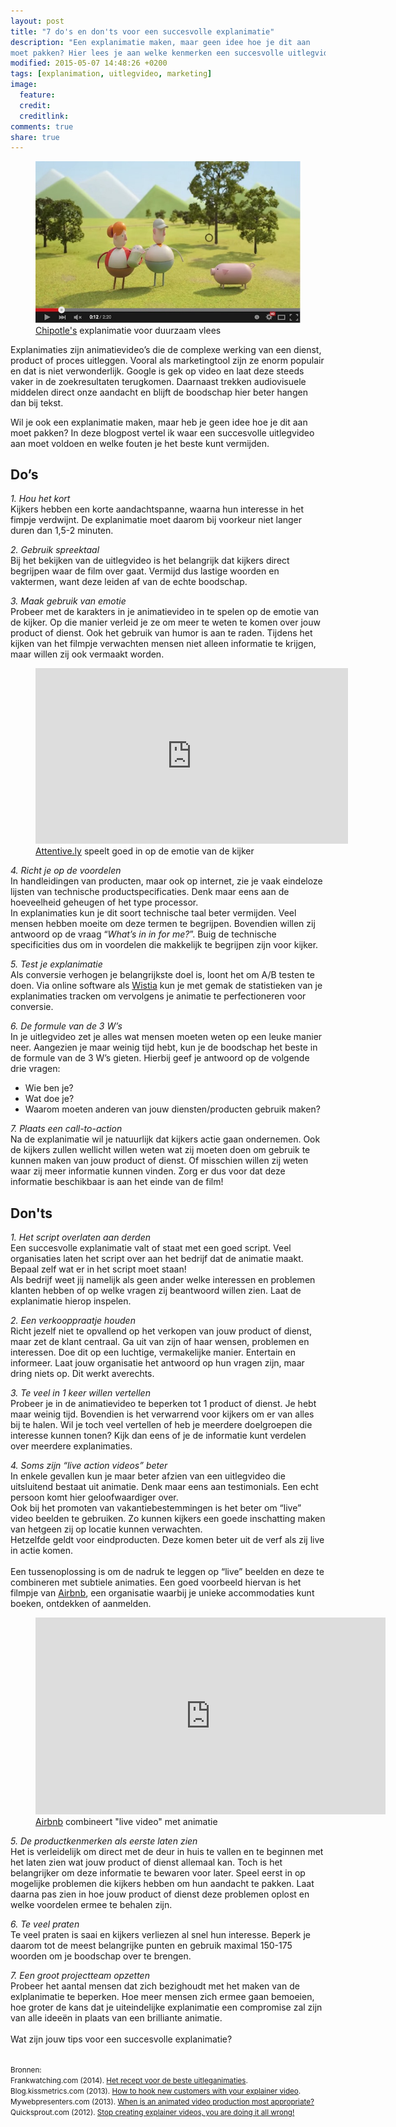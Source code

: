 ```yaml
---
layout: post
title: "7 do's en don'ts voor een succesvolle explanimatie"
description: "Een explanimatie maken, maar geen idee hoe je dit aan
moet pakken? Hier lees je aan welke kenmerken een succesvolle uitlegvideo moet voldoen en welke fouten je beter kunt vermijden."
modified: 2015-05-07 14:48:26 +0200
tags: [explanimation, uitlegvideo, marketing]
image:
  feature: 
  credit: 
  creditlink: 
comments: true
share: true
---
```

<figure>
<img src="/images/chipotle-animationvideo.jpg" alt="Explanimatie van
het Mexicaanse grill-keten Chipotle, waarin zij uitleggen te staan
voor duurzame vleesproductie">
<figcaption><a href="http://chipotle.com/home">Chipotle's</a>
explanimatie voor duurzaam vlees
</figcaption>
</figure>

Explanimaties zijn animatievideo’s die de complexe werking van een dienst, product of proces uitleggen. Vooral als marketingtool zijn ze enorm populair en dat is niet verwonderlijk. Google is gek op video en laat deze steeds vaker in de zoekresultaten terugkomen. Daarnaast trekken audiovisuele middelen direct onze aandacht en blijft de boodschap hier beter hangen dan bij tekst. 

Wil je ook een explanimatie maken, maar heb je geen idee hoe je dit
aan moet pakken? In deze blogpost vertel ik waar een succesvolle
uitlegvideo aan moet voldoen en welke fouten je het beste kunt
vermijden.

<h2>Do’s</h2>

<em>1. Hou het kort</em><br>
Kijkers hebben een korte aandachtspanne, waarna hun interesse in het fimpje verdwijnt. De explanimatie moet daarom bij voorkeur niet langer duren dan 1,5-2 minuten. 

<em>2. Gebruik spreektaal</em><br>
Bij het bekijken van de uitlegvideo is het belangrijk dat kijkers
direct begrijpen waar de film over gaat. Vermijd dus lastige woorden en
vaktermen, want deze leiden af van de echte boodschap. 

<em>3. Maak gebruik van emotie</em><br>
Probeer met de karakters in je animatievideo in te spelen op de emotie van de kijker. Op die manier verleid je ze om meer te weten te komen over jouw product of dienst. 
Ook het gebruik van humor is aan te raden. Tijdens het kijken van het
filmpje verwachten mensen niet alleen informatie te krijgen, maar
willen zij ook vermaakt worden.

<figure><iframe src="https://player.vimeo.com/video/49935854"
width="500" height="281" frameborder="0" webkitallowfullscreen
mozallowfullscreen allowfullscreen></iframe>
<figcaption><a href="http://attentive.ly/">Attentive.ly</a> speelt goed in op de emotie van de kijker
</figcaption>
</figure>

<em>4. Richt je op de voordelen</em><br>
In handleidingen van producten, maar ook op internet, zie je vaak
eindeloze lijsten van technische productspecificaties. Denk maar eens
aan de hoeveelheid geheugen of het type processor.<br>
In explanimaties kun je dit soort technische taal beter vermijden. Veel mensen hebben moeite om deze termen te begrijpen. Bovendien willen zij antwoord op de vraag “<em>What’s in in for me?</em>”. Buig de technische specificities dus om in voordelen die makkelijk te begrijpen zijn voor kijker. 

<em>5. Test je explanimatie</em><br>
Als conversie verhogen je belangrijkste doel is, loont het om A/B testen te doen. 
Via online software als <a href="http://wistia.com/">Wistia</a> kun je met gemak de statistieken van je explanimaties tracken om vervolgens je animatie te perfectioneren voor conversie.

<em>6. De formule van de 3 W’s</em><br>
In je uitlegvideo zet je alles wat mensen moeten weten op een leuke
manier neer. Aangezien je maar weinig tijd hebt, kun je de boodschap
het beste in de formule van de 3 W’s gieten. Hierbij geef je antwoord
op de volgende drie vragen:<br>

- Wie ben je?<br>
- Wat doe je?<br>
- Waarom moeten anderen van jouw diensten/producten gebruik maken?

<em>7. Plaats een call-to-action</em><br>
Na de explanimatie wil je natuurlijk dat kijkers actie gaan ondernemen. Ook de kijkers zullen wellicht willen weten wat zij moeten doen om gebruik te kunnen maken van jouw product of dienst. Of misschien willen zij weten waar zij meer informatie kunnen vinden. 
Zorg er dus voor dat deze informatie beschikbaar is aan het einde van
de film!

<h2>Don'ts</h2>

<em>1. Het script overlaten aan derden</em><br>
Een succesvolle explanimatie valt of staat met een goed script. Veel
organisaties laten het script over aan het bedrijf dat de animatie
maakt. Bepaal zelf wat er in het script moet staan! <br>
Als bedrijf weet jij namelijk als geen ander welke interessen en problemen klanten hebben of op welke vragen zij beantwoord willen zien. Laat de explanimatie hierop inspelen. 

<em>2. Een verkooppraatje houden</em><br>
Richt jezelf niet te opvallend op het verkopen van jouw product of dienst, maar zet de klant centraal. Ga uit van zijn of haar wensen, problemen en interessen. Doe dit op een luchtige, vermakelijke manier. Entertain en informeer. Laat jouw organisatie het antwoord op hun vragen zijn, maar dring niets op. Dit werkt averechts. 

<em>3. Te veel in 1 keer willen vertellen</em><br>
Probeer je in de animatievideo te beperken tot 1 product of dienst. Je hebt maar weinig tijd. Bovendien is het verwarrend voor kijkers om er van alles bij te halen. 
Wil je toch veel vertellen of heb je meerdere doelgroepen die
interesse kunnen tonen? Kijk dan eens of je de informatie kunt
verdelen over meerdere explanimaties.

<em>4. Soms zijn “live action videos” beter</em><br> 
In enkele gevallen kun je maar beter afzien van een uitlegvideo die uitsluitend bestaat uit animatie. Denk maar eens aan testimonials. Een echt persoon komt hier geloofwaardiger over.<br> 
Ook bij het promoten van vakantiebestemmingen is het beter om “live” video beelden te gebruiken. Zo kunnen kijkers een goede inschatting maken van hetgeen zij op locatie kunnen verwachten.<br> 
Hetzelfde geldt voor eindproducten. Deze komen beter uit de verf als
zij live in actie komen.
<br><br>
Een tussenoplossing is om de nadruk te leggen op “live” beelden en
deze te combineren met subtiele animaties. Een goed voorbeeld hiervan
is het  filmpje van <a href="https://www.airbnb.nl/">Airbnb</a>, een organisatie waarbij je unieke accommodaties kunt boeken, ontdekken of aanmelden. 

<figure><iframe width="560" height="315" src="https://www.youtube.com/embed/SaOFuW011G8" frameborder="0" allowfullscreen></iframe>
<figcaption><a href="https://www.airbnb.nl/">Airbnb</a> combineert
"live video" met animatie
</figcaption>
</figure>

<em>5. De productkenmerken als eerste laten zien</em><br>
Het is verleidelijk om direct met de deur in huis te vallen en te beginnen met het laten zien wat jouw product of dienst allemaal kan. Toch is het belangrijker om deze informatie te bewaren voor later. Speel eerst in op mogelijke problemen die kijkers hebben om hun aandacht te pakken. Laat daarna pas zien in hoe jouw product of dienst deze problemen oplost en welke voordelen ermee te behalen zijn. 

<em>6. Te veel praten</em><br>
Te veel praten is saai en kijkers verliezen al snel hun interesse. Beperk je daarom tot de meest belangrijke punten en gebruik maximal 150-175 woorden om je boodschap over te brengen. 

<em>7. Een groot projectteam opzetten</em><br>
Probeer het aantal mensen dat zich bezighoudt met het maken van de exlplanimatie te beperken. Hoe meer mensen zich ermee gaan bemoeien, hoe groter de kans dat je uiteindelijke explanimatie een compromise zal zijn van alle ideeën in plaats van een brilliante animatie.
<br><br>
Wat zijn jouw tips voor een succesvolle explanimatie?
<br><br>


<small>Bronnen:<br>
Frankwatching.com (2014). <a href="http://www.frankwatching.com/archive/2014/11/14/het-recept-voor-de-beste-how-to-videos/">Het recept voor de beste uitleganimaties</a>.<br>
Blog.kissmetrics.com (2013). <a href="https://blog.kissmetrics.com/hook-with-explainer-video/">How to hook new customers with your
explainer video</a>.<br>
Mywebpresenters.com (2013). <a
href="http://www.mywebpresenters.com/articles/2013/05/when-is-an-animated-video-production-most-appropriate/">When
is an animated video production most appropriate?</a><br>
Quicksprout.com (2012). <a href="http://www.quicksprout.com/2012/08/13/how-to-create-an-explainer-video-that-converts/">Stop creating explainer videos, you are doing
it all wrong!</a>

